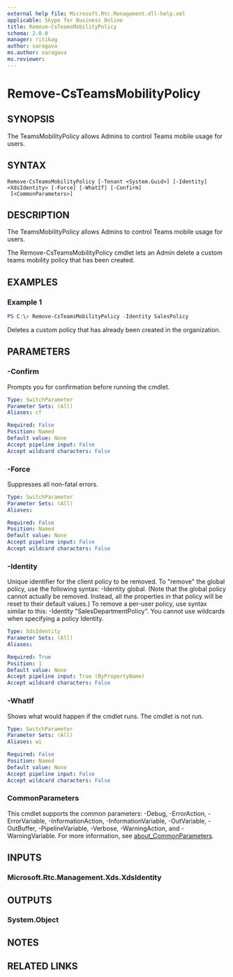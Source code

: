 ```yaml
---
external help file: Microsoft.Rtc.Management.dll-help.xml
applicable: Skype for Business Online
title: Remove-CsTeamsMobilityPolicy
schema: 2.0.0
manager: ritikag
author: saragava
ms.author: saragava
ms.reviewer:
---
```



# Remove-CsTeamsMobilityPolicy

## SYNOPSIS
The TeamsMobilityPolicy allows Admins to control Teams mobile usage for users.  

## SYNTAX

```
Remove-CsTeamsMobilityPolicy [-Tenant <System.Guid>] [-Identity] <XdsIdentity> [-Force] [-WhatIf] [-Confirm]
 [<CommonParameters>]
```

## DESCRIPTION
The TeamsMobilityPolicy allows Admins to control Teams mobile usage for users. 

The Remove-CsTeamsMobilityPolicy cmdlet lets an Admin delete a custom teams mobility policy that has been created. 

## EXAMPLES

### Example 1
```powershell
PS C:\> Remove-CsTeamsMobilityPolicy -Identity SalesPolicy
```

Deletes a custom policy that has already been created in the organization.

## PARAMETERS

### -Confirm
Prompts you for confirmation before running the cmdlet.

```yaml
Type: SwitchParameter
Parameter Sets: (All)
Aliases: cf

Required: False
Position: Named
Default value: None
Accept pipeline input: False
Accept wildcard characters: False
```

### -Force
Suppresses all non-fatal errors.

```yaml
Type: SwitchParameter
Parameter Sets: (All)
Aliases:

Required: False
Position: Named
Default value: None
Accept pipeline input: False
Accept wildcard characters: False
```

### -Identity
Unique identifier for the client policy to be removed. To "remove" the global policy, use the following syntax: -Identity global. (Note that the global policy cannot actually be removed. Instead, all the properties in that policy will be reset to their default values.) To remove a per-user policy, use syntax similar to this: -Identity "SalesDepartmentPolicy". You cannot use wildcards when specifying a policy Identity.

```yaml
Type: XdsIdentity
Parameter Sets: (All)
Aliases:

Required: True
Position: 1
Default value: None
Accept pipeline input: True (ByPropertyName)
Accept wildcard characters: False
```

### -WhatIf
Shows what would happen if the cmdlet runs.
The cmdlet is not run.

```yaml
Type: SwitchParameter
Parameter Sets: (All)
Aliases: wi

Required: False
Position: Named
Default value: None
Accept pipeline input: False
Accept wildcard characters: False
```

### CommonParameters
This cmdlet supports the common parameters: -Debug, -ErrorAction, -ErrorVariable, -InformationAction, -InformationVariable, -OutVariable, -OutBuffer, -PipelineVariable, -Verbose, -WarningAction, and -WarningVariable. For more information, see [about_CommonParameters](http://go.microsoft.com/fwlink/?LinkID=113216).

## INPUTS

### Microsoft.Rtc.Management.Xds.XdsIdentity

## OUTPUTS

### System.Object
## NOTES

## RELATED LINKS
